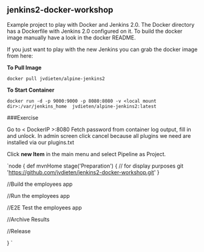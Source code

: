 ## jenkins2-docker-workshop

Example project to play with Docker and Jenkins 2.0. The Docker directory 
has a Dockerfile with Jenkins 2.0 configured on it. To build the docker image manually 
have a look in the docker README.

If you just want to play with the new Jenkins you can grab the docker image from here:

**To Pull Image**

`docker pull jvdieten/alpine-jenkins2`

**To Start Container**

`docker run -d -p 9000:9000 -p 8080:8080 -v <local mount dir>:/var/jenkins_home 
jvdieten/alpine-jenkins2:latest `


###Exercise

Go to < DockerIP >:8080 Fetch password from container log output, fill in and unlock. 
In admin screen click cancel because all plugins we need are installed via our plugins.txt

Click **new Item** in the main menu and select Pipeline as Project.

`node {
   def mvnHome
   stage('Preparation') { // for display purposes
      git 'https://github.com/jvdieten/jenkins2-docker-workshop.git'
   }
   
   //Build the employees app
   
   //Run the employees app
   
   //E2E Test the employees app
   
   //Archive Results
   
   //Release
   
}
`

